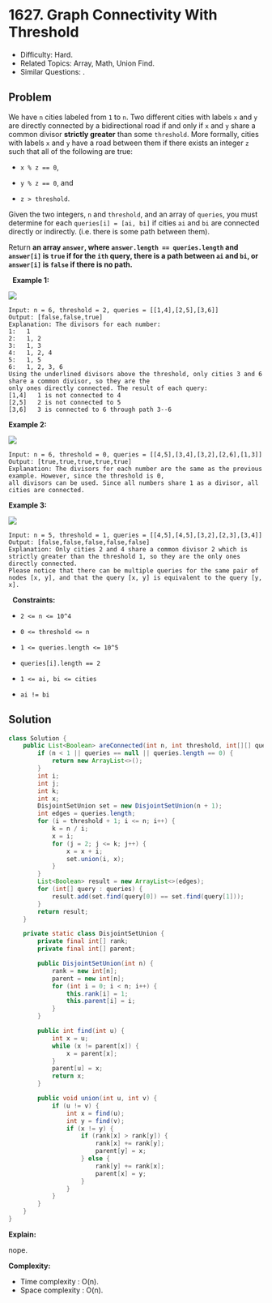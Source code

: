 # 1627. Graph Connectivity With Threshold

- Difficulty: Hard.
- Related Topics: Array, Math, Union Find.
- Similar Questions: .

## Problem

We have ```n``` cities labeled from ```1``` to ```n```. Two different cities with labels ```x``` and ```y``` are directly connected by a bidirectional road if and only if ```x``` and ```y``` share a common divisor **strictly greater** than some ```threshold```. More formally, cities with labels ```x``` and ```y``` have a road between them if there exists an integer ```z``` such that all of the following are true:


	
- ```x % z == 0```,
	
- ```y % z == 0```, and
	
- ```z > threshold```.


Given the two integers, ```n``` and ```threshold```, and an array of ```queries```, you must determine for each ```queries[i] = [ai, bi]``` if cities ```ai``` and ```bi``` are connected directly or indirectly. (i.e. there is some path between them).

Return **an array **```answer```**, where **```answer.length == queries.length```** and **```answer[i]```** is **```true```** if for the **```ith```** query, there is a path between **```ai```** and **```bi```**, or **```answer[i]```** is **```false```** if there is no path.**

 
**Example 1:**

![](https://assets.leetcode.com/uploads/2020/10/09/ex1.jpg)

```
Input: n = 6, threshold = 2, queries = [[1,4],[2,5],[3,6]]
Output: [false,false,true]
Explanation: The divisors for each number:
1:   1
2:   1, 2
3:   1, 3
4:   1, 2, 4
5:   1, 5
6:   1, 2, 3, 6
Using the underlined divisors above the threshold, only cities 3 and 6 share a common divisor, so they are the
only ones directly connected. The result of each query:
[1,4]   1 is not connected to 4
[2,5]   2 is not connected to 5
[3,6]   3 is connected to 6 through path 3--6
```

**Example 2:**

![](https://assets.leetcode.com/uploads/2020/10/10/tmp.jpg)

```
Input: n = 6, threshold = 0, queries = [[4,5],[3,4],[3,2],[2,6],[1,3]]
Output: [true,true,true,true,true]
Explanation: The divisors for each number are the same as the previous example. However, since the threshold is 0,
all divisors can be used. Since all numbers share 1 as a divisor, all cities are connected.
```

**Example 3:**

![](https://assets.leetcode.com/uploads/2020/10/17/ex3.jpg)

```
Input: n = 5, threshold = 1, queries = [[4,5],[4,5],[3,2],[2,3],[3,4]]
Output: [false,false,false,false,false]
Explanation: Only cities 2 and 4 share a common divisor 2 which is strictly greater than the threshold 1, so they are the only ones directly connected.
Please notice that there can be multiple queries for the same pair of nodes [x, y], and that the query [x, y] is equivalent to the query [y, x].
```

 
**Constraints:**


	
- ```2 <= n <= 10^4```
	
- ```0 <= threshold <= n```
	
- ```1 <= queries.length <= 10^5```
	
- ```queries[i].length == 2```
	
- ```1 <= ai, bi <= cities```
	
- ```ai != bi```



## Solution

```java
class Solution {
    public List<Boolean> areConnected(int n, int threshold, int[][] queries) {
        if (n < 1 || queries == null || queries.length == 0) {
            return new ArrayList<>();
        }
        int i;
        int j;
        int k;
        int x;
        DisjointSetUnion set = new DisjointSetUnion(n + 1);
        int edges = queries.length;
        for (i = threshold + 1; i <= n; i++) {
            k = n / i;
            x = i;
            for (j = 2; j <= k; j++) {
                x = x + i;
                set.union(i, x);
            }
        }
        List<Boolean> result = new ArrayList<>(edges);
        for (int[] query : queries) {
            result.add(set.find(query[0]) == set.find(query[1]));
        }
        return result;
    }

    private static class DisjointSetUnion {
        private final int[] rank;
        private final int[] parent;

        public DisjointSetUnion(int n) {
            rank = new int[n];
            parent = new int[n];
            for (int i = 0; i < n; i++) {
                this.rank[i] = 1;
                this.parent[i] = i;
            }
        }

        public int find(int u) {
            int x = u;
            while (x != parent[x]) {
                x = parent[x];
            }
            parent[u] = x;
            return x;
        }

        public void union(int u, int v) {
            if (u != v) {
                int x = find(u);
                int y = find(v);
                if (x != y) {
                    if (rank[x] > rank[y]) {
                        rank[x] += rank[y];
                        parent[y] = x;
                    } else {
                        rank[y] += rank[x];
                        parent[x] = y;
                    }
                }
            }
        }
    }
}
```

**Explain:**

nope.

**Complexity:**

* Time complexity : O(n).
* Space complexity : O(n).

